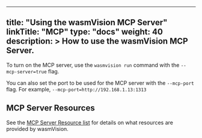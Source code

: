 
---
title: "Using the wasmVision MCP Server"
linkTitle: "MCP"
type: "docs"
weight: 40
description: >
  How to use the wasmVision MCP Server.
---

To turn on the MCP server, use the `wasmvision run` command with the `--mcp-server=true` flag.

You can also set the port to be used for the MCP server with the `--mcp-port` flag. For example, `--mcp-port=http://192.168.1.13:1313`

## MCP Server Resources

See the [MCP Server Resource list](/docs/reference/mcp) for details on what resources are provided by wasmVision.

